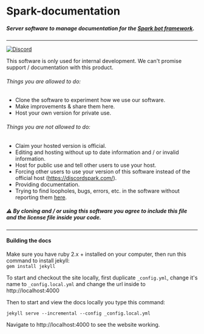# Spark-documentation

##### Server software to manage documentation for the [Spark bot framework](https://github.com/TobiasFeld22/Spark).
---

[![Discord](https://discordapp.com/api/guilds/248505281741455360/embed.png)](https://discord.gg/TezD2Zg)


This software is only used for internal development. We can't promise support / documentation with this product.

###### Things you are allowed to do:

- Clone the software to experiment how we use our software.
- Make improvements & share them here.
- Host your own version for private use.

###### Things you are not allowed to do:
- Claim your hosted version is official.
- Editing and hosting without up to date information and / or invalid information.
- Host for public use and tell other users to use your host.
- Forcing other users to use your version of this software instead of the official host (https://discordspark.com/).
- Providing documentation.
- Trying to find loopholes, bugs, errors, etc. in the software without reporting them [here](https://github.com/sparkbots/Spark-documenation/issues).

##### :warning: By cloning and / or using this software you agree to include this file and the license file inside your code.

---

#### Building the docs

Make sure you have ruby 2.x + installed on your computer,
then run this command to install jekyll:<br />
`gem install jekyll`

To start and checkout the site locally, first duplicate `_config.yml`, change it's name to `_config.local.yml` and change the url inside to http://localhost:4000

Then to start and view the docs locally you type this command:

```
jekyll serve --incremental --config _config.local.yml
```
Navigate to http://localhost:4000 to see the website working.
